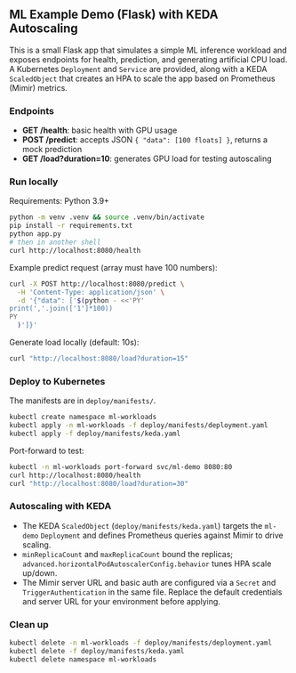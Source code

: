 ## ML Example Demo (Flask) with KEDA Autoscaling

This is a small Flask app that simulates a simple ML inference workload and exposes endpoints for health, prediction, and generating artificial CPU load. A Kubernetes `Deployment` and `Service` are provided, along with a KEDA `ScaledObject` that creates an HPA to scale the app based on Prometheus (Mimir) metrics.

### Endpoints

- **GET /health**: basic health with GPU usage
- **POST /predict**: accepts JSON `{ "data": [100 floats] }`, returns a mock prediction
- **GET /load?duration=10**: generates GPU load for testing autoscaling

### Run locally

Requirements: Python 3.9+

```bash
python -m venv .venv && source .venv/bin/activate
pip install -r requirements.txt
python app.py
# then in another shell
curl http://localhost:8080/health
```

Example predict request (array must have 100 numbers):

```bash
curl -X POST http://localhost:8080/predict \
  -H 'Content-Type: application/json' \
  -d '{"data": ['$(python - <<'PY'
print(','.join(['1']*100))
PY
  )']}'
```

Generate load locally (default: 10s):

```bash
curl "http://localhost:8080/load?duration=15"
```


### Deploy to Kubernetes

The manifests are in `deploy/manifests/`.

```bash
kubectl create namespace ml-workloads
kubectl apply -n ml-workloads -f deploy/manifests/deployment.yaml
kubectl apply -f deploy/manifests/keda.yaml
```

Port-forward to test:

```bash
kubectl -n ml-workloads port-forward svc/ml-demo 8080:80
curl http://localhost:8080/health
curl "http://localhost:8080/load?duration=30"
```

### Autoscaling with KEDA

- The KEDA `ScaledObject` (`deploy/manifests/keda.yaml`) targets the `ml-demo` `Deployment` and defines Prometheus queries against Mimir to drive scaling.
- `minReplicaCount` and `maxReplicaCount` bound the replicas; `advanced.horizontalPodAutoscalerConfig.behavior` tunes HPA scale up/down.
- The Mimir server URL and basic auth are configured via a `Secret` and `TriggerAuthentication` in the same file. Replace the default credentials and server URL for your environment before applying.

### Clean up

```bash
kubectl delete -n ml-workloads -f deploy/manifests/deployment.yaml
kubectl delete -f deploy/manifests/keda.yaml
kubectl delete namespace ml-workloads
```